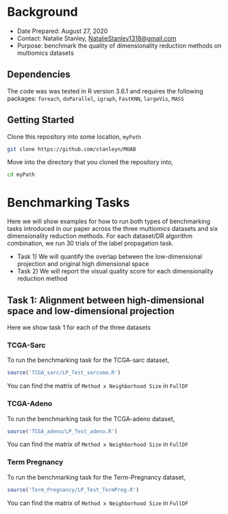 # Background 

* Date Prepared: August 27, 2020
* Contact: Natalie Stanley, NatalieStanley1318@gmail.com
* Purpose: benchmark the quality of dimensionality reduction methods on multiomics datasets

## Dependencies 

The code was was tested in R version 3.6.1 and requires the following packages:
`foreach`, `doParallel`, `igraph`, `FastKNN`, `largeVis`, `MASS`

## Getting Started

Clone this repository into some location, `myPath`

```bash
git clone https://github.com/stanleyn/MOAB
```

Move into the directory that you cloned the repository into,

```bash
cd myPath
```

# Benchmarking Tasks

Here we will show examples for how to run both types of benchmarking tasks introduced in our paper across the three multiomics datasets and six dimensionality reduction methods. For each dataset/DR algorithm combination, we run 30 trials of the label propagation task. 

* Task 1) We will quantify the overlap between the low-dimensional projection and original high dimensional space
* Task 2) We will report the visual quality score for each dimensionality reduction method

## Task 1: Alignment between high-dimensional space and low-dimensional projection

Here we show task 1 for each of the three datasets

### TCGA-Sarc
To run the benchmarking task for the TCGA-sarc dataset,

```R
source('TCGA_sarc/LP_Test_sarcoma.R')
```

You can find the matrix of `Method x Neighborhood Size` in `FullDF`

### TCGA-Adeno 
To run the benchmarking task for the TCGA-adeno dataset,

```R
source('TCGA_adeno/LP_Test_adeno.R')
```

You can find the matrix of `Method x Neighborhood Size` in `FullDF`

### Term Pregnancy
To run the benchmarking task for the Term-Pregnancy dataset,

```R
source('Term_Pregnancy/LP_Test_TermPreg.R')
```

You can find the matrix of `Method x Neighborhood Size` in `FullDF`

